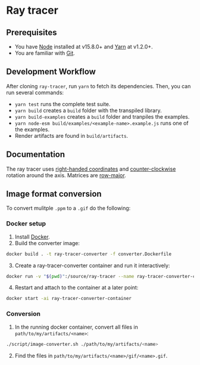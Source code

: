 # Ray tracer

## Prerequisites
- You have [Node](https://nodejs.org) installed at v15.8.0+ and [Yarn](https://classic.yarnpkg.com) at v1.2.0+.
- You are familiar with [Git](https://git-scm.com/).

## Development Workflow
After cloning `ray-tracer`, run `yarn` to fetch its dependencies. Then, you can run several commands:

- `yarn test` runs the complete test suite.
- `yarn build` creates a `build` folder with the transpiled library.
- `yarn build-examples` creates a `build` folder and tranpiles the examples.
- `yarn node-esm build/examples/<example-name>.example.js` runs one of the examples.
- Render artifacts are found in `build/artifacts`.

## Documentation
The ray tracer uses [right-handed coordinates](https://en.wikipedia.org/wiki/Right-hand_rule) and [counter-clockwise](https://en.wikipedia.org/wiki/Clockwise) rotation around the axis. Matrices are [row-major](https://en.wikipedia.org/wiki/Row-_and_column-major_order).

## Image format conversion
To convert mulitple `.ppm` to a `.gif` do the following:

### Docker setup
1. Install [Docker](https://www.docker.com/).
2. Build the converter image:
```bash
docker build . -t ray-tracer-converter -f converter.Dockerfile
```
3. Create a ray-tracer-converter container and run it interactively:
```bash
docker run -v "$(pwd)":/source/ray-tracer --name ray-tracer-converter-container -it ray-tracer-converter
```
4. Restart and attach to the container at a later point:
```bash
docker start -ai ray-tracer-converter-container
```

### Conversion
1. In the running docker container, convert all files in `path/to/my/artifacts/<name>`:
```bash
./script/image-converter.sh ./path/to/my/artifacts/<name>
```
2. Find the files in `path/to/my/artifacts/<name>/gif/<name>.gif`.
